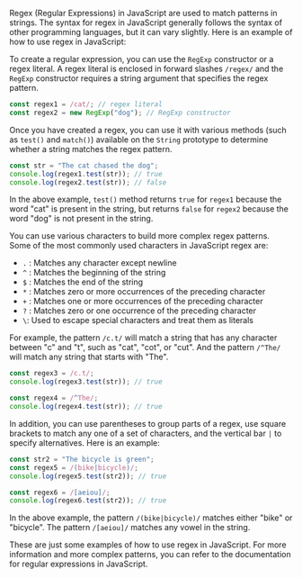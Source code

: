Regex (Regular Expressions) in JavaScript are used to match patterns in strings. The syntax for regex in JavaScript generally follows the syntax of other programming languages, but it can vary slightly. Here is an example of how to use regex in JavaScript:

To create a regular expression, you can use the `RegExp` constructor or a regex literal. A regex literal is enclosed in forward slashes `/regex/` and the `RegExp` constructor requires a string argument that specifies the regex pattern.

```javascript
const regex1 = /cat/; // regex literal
const regex2 = new RegExp("dog"); // RegExp constructor
```

Once you have created a regex, you can use it with various methods (such as `test()` and `match()`) available on the `String` prototype to determine whether a string matches the regex pattern.

```javascript
const str = "The cat chased the dog";
console.log(regex1.test(str)); // true
console.log(regex2.test(str)); // false
```

In the above example, `test()` method returns `true` for `regex1` because the word "cat" is present in the string, but returns `false` for `regex2` because the word "dog" is not present in the string.

You can use various characters to build more complex regex patterns. Some of the most commonly used characters in JavaScript regex are:

- `.` : Matches any character except newline
- `^` : Matches the beginning of the string
- `$` : Matches the end of the string
- `*` : Matches zero or more occurrences of the preceding character
- `+` : Matches one or more occurrences of the preceding character
- `?` : Matches zero or one occurrence of the preceding character
- `\`: Used to escape special characters and treat them as literals

For example, the pattern `/c.t/` will match a string that has any character between "c" and "t", such as "cat", "cot", or "cut". And the pattern `/^The/` will match any string that starts with "The".

```javascript
const regex3 = /c.t/;
console.log(regex3.test(str)); // true

const regex4 = /^The/;
console.log(regex4.test(str)); // true
```

In addition, you can use parentheses to group parts of a regex, use square brackets to match any one of a set of characters, and the vertical bar `|` to specify alternatives. Here is an example:

```javascript
const str2 = "The bicycle is green";
const regex5 = /(bike|bicycle)/;
console.log(regex5.test(str2)); // true

const regex6 = /[aeiou]/;
console.log(regex6.test(str2)); // true
```

In the above example, the pattern `/(bike|bicycle)/` matches either "bike" or "bicycle". The pattern `/[aeiou]/` matches any vowel in the string. 

These are just some examples of how to use regex in JavaScript. For more information and more complex patterns, you can refer to the documentation for regular expressions in JavaScript.
